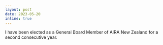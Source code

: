 ```yaml
---
layout: post
date: 2023-05-20
inline: true
---
```


I have been elected as a General Board Member of AIRA New Zealand for a second consecutive year.
